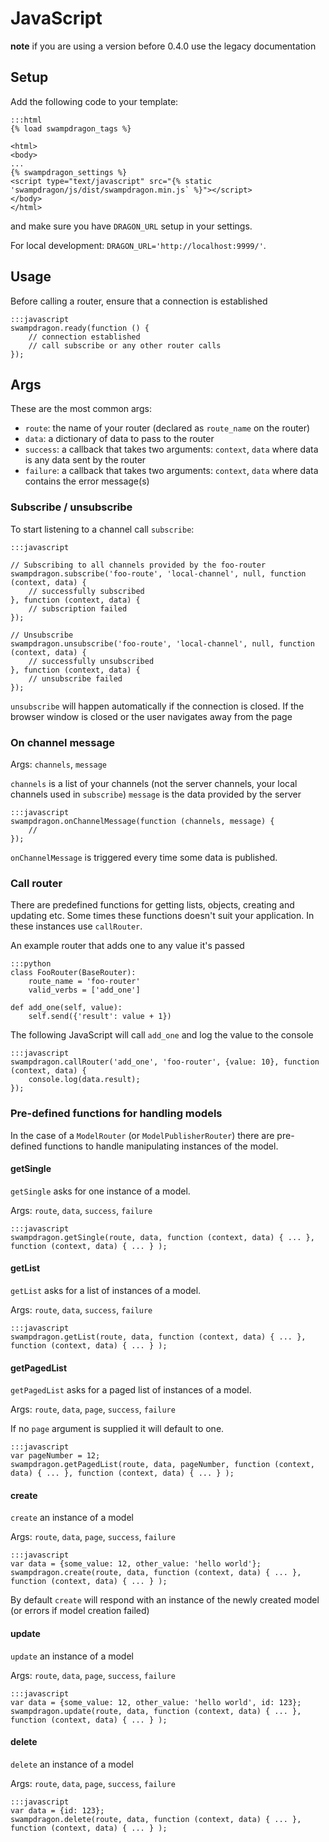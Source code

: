 # JavaScript

**note** if you are using a version before 0.4.0 use the legacy documentation


## Setup

Add the following code to your template:

    :::html
    {% load swampdragon_tags %}
    
    <html>
    <body>
    ...
    {% swampdragon_settings %}
    <script type="text/javascript" src="{% static 'swampdragon/js/dist/swampdragon.min.js` %}"></script>
    </body>
    </html>    


and make sure you have `DRAGON_URL` setup in your settings.

For local development: `DRAGON_URL='http://localhost:9999/'`.


## Usage

Before calling a router, ensure that a connection is established 
    
    :::javascript
    swampdragon.ready(function () {
        // connection established
        // call subscribe or any other router calls
    });


## Args

These are the most common args:

*  `route`: the name of your router (declared as `route_name` on the router)
*  `data`: a dictionary of data to pass to the router
*  `success`: a callback that takes two arguments: `context`, `data` where data is any data sent by the router
*  `failure`: a callback that takes two arguments: `context`, `data` where data contains the error message(s)


### Subscribe / unsubscribe

To start listening to a channel call `subscribe`:

    :::javascript
    
    // Subscribing to all channels provided by the foo-router
    swampdragon.subscribe('foo-route', 'local-channel', null, function (context, data) {
        // successfully subscribed
    }, function (context, data) {
        // subscription failed
    });

    // Unsubscribe
    swampdragon.unsubscribe('foo-route', 'local-channel', null, function (context, data) {
        // successfully unsubscribed
    }, function (context, data) {
        // unsubscribe failed
    });
    
   
`unsubscribe` will happen automatically if the connection is closed. If the browser window is closed or the user navigates away from the page


### On channel message

Args: `channels`, `message`

`channels` is a list of your channels (not the server channels, your local channels used in `subscribe`)
`message` is the data provided by the server

    :::javascript
    swampdragon.onChannelMessage(function (channels, message) {
        // 
    });

`onChannelMessage` is triggered every time some data is published.




### Call router

There are predefined functions for getting lists, objects, creating and updating etc.
Some times these functions doesn't suit your application. In these instances use `callRouter`.

An example router that adds one to any value it's passed 


    :::python
    class FooRouter(BaseRouter):
        route_name = 'foo-router'
        valid_verbs = ['add_one']
        
    def add_one(self, value):
        self.send({'result': value + 1})
        

The following JavaScript will call `add_one` and log the value to the console


    :::javascript
    swampdragon.callRouter('add_one', 'foo-router', {value: 10}, function (context, data) {
        console.log(data.result);
    });
    
    
### Pre-defined functions for handling models

In the case of a `ModelRouter` (or `ModelPublisherRouter`) there are pre-defined functions to handle manipulating instances of the model.


#### getSingle

`getSingle` asks for one instance of a model.

Args: `route`, `data`, `success`, `failure`


    :::javascript
    swampdragon.getSingle(route, data, function (context, data) { ... }, function (context, data) { ... } );


#### getList

`getList` asks for a list of instances of a model.

Args: `route`, `data`, `success`, `failure`


    :::javascript
    swampdragon.getList(route, data, function (context, data) { ... }, function (context, data) { ... } );


#### getPagedList

`getPagedList` asks for a paged list of instances of a model.

Args: `route`, `data`, `page`, `success`, `failure`

If no `page` argument is supplied it will default to one.


    :::javascript
    var pageNumber = 12;
    swampdragon.getPagedList(route, data, pageNumber, function (context, data) { ... }, function (context, data) { ... } );


#### create

`create` an instance of a model 

Args: `route`, `data`, `page`, `success`, `failure`


    :::javascript
    var data = {some_value: 12, other_value: 'hello world'};
    swampdragon.create(route, data, function (context, data) { ... }, function (context, data) { ... } );


By default `create` will respond with an instance of the newly created model (or errors if model creation failed)



#### update

`update` an instance of a model

Args: `route`, `data`, `page`, `success`, `failure`


    :::javascript
    var data = {some_value: 12, other_value: 'hello world', id: 123};
    swampdragon.update(route, data, function (context, data) { ... }, function (context, data) { ... } );


#### delete

`delete` an instance of a model

Args: `route`, `data`, `page`, `success`, `failure`


    :::javascript
    var data = {id: 123};
    swampdragon.delete(route, data, function (context, data) { ... }, function (context, data) { ... } );
